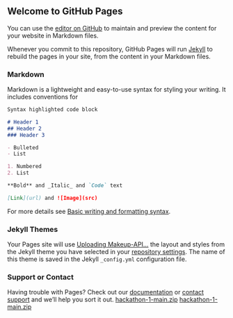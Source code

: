 ## Welcome to GitHub Pages

You can use the [editor on GitHub](https://github.com/gokul195/gokul195.github.io/edit/main/index.md) to maintain and preview the content for your website in Markdown files.

Whenever you commit to this repository, GitHub Pages will run [Jekyll](https://jekyllrb.com/) to rebuild the pages in your site, from the content in your Markdown files.

### Markdown

Markdown is a lightweight and easy-to-use syntax for styling your writing. It includes conventions for

```markdown
Syntax highlighted code block

# Header 1
## Header 2
### Header 3

- Bulleted
- List

1. Numbered
2. List

**Bold** and _Italic_ and `Code` text

[Link](url) and ![Image](src)
```

For more details see [Basic writing and formatting syntax](https://docs.github.com/en/github/writing-on-github/getting-started-with-writing-and-formatting-on-github/basic-writing-and-formatting-syntax).

### Jekyll Themes

Your Pages site will use [Uploading Makeup-API…]()
the layout and styles from the Jekyll theme you have selected in your [repository settings](https://github.com/gokul195/gokul195.github.io/settings/pages). The name of this theme is saved in the Jekyll `_config.yml` configuration file.

### Support or Contact

Having trouble with Pages? Check out our [documentation](https://docs.github.com/categories/github-pages-basics/) or [contact support](https://support.github.com/contact) and we’ll help you sort it out.
[hackathon-1-main.zip](https://github.com/gokul195/gokul195.github.io/files/8748047/hackathon-1-main.zip)
[hackathon-1-main.zip](https://github.com/gokul195/gokul195.github.io/files/8748048/hackathon-1-main.zip)
